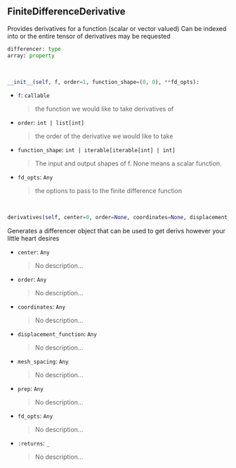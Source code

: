 ## <a id=McUtils.Zachary.Derivatives.FiniteDifferenceDerivative>FiniteDifferenceDerivative</a>
Provides derivatives for a function (scalar or vector valued)
    Can be indexed into or the entire tensor of derivatives may be requested

```python
differencer: type
array: property
```
<a id=McUtils.Zachary.Derivatives.FiniteDifferenceDerivative.__init__>&nbsp;</a>
```python
__init__(self, f, order=1, function_shape=(0, 0), **fd_opts): 
```

- `f`: `callable`
    >the function we would like to take derivatives of
- `order`: `int | list[int]`
    >the order of the derivative we would like to take
- `function_shape`: `int | iterable[iterable[int] | int]`
    >The input and output shapes of f. None means a scalar function.
- `fd_opts`: `Any`
    >the options to pass to the finite difference function

<a id=McUtils.Zachary.Derivatives.FiniteDifferenceDerivative.derivatives>&nbsp;</a>
```python
derivatives(self, center=0, order=None, coordinates=None, displacement_function=None, mesh_spacing=0.01, prep=None, **fd_opts): 
```
Generates a differencer object that can be used to get derivs however your little heart desires
- `center`: `Any`
    >No description...
- `order`: `Any`
    >No description...
- `coordinates`: `Any`
    >No description...
- `displacement_function`: `Any`
    >No description...
- `mesh_spacing`: `Any`
    >No description...
- `prep`: `Any`
    >No description...
- `fd_opts`: `Any`
    >No description...
- `:returns`: `_`
    >No description...

